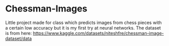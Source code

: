 # Chessman-Images
Little project made for class which predicts images from chess pieces with a certain low accuracy but it is my first try at neural networks. The dataset is from here: https://www.kaggle.com/datasets/niteshfre/chessman-image-dataset/data
